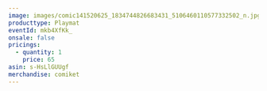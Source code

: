 ```yaml
---
image: images/comic141520625_1834744826683431_5106460110577332502_n.jpg
producttype: Playmat
eventId: mkb4XfKk_
onsale: false
pricings:
  - quantity: 1
    price: 65
asin: s-HsLlGUUgf
merchandise: comiket
---
```

